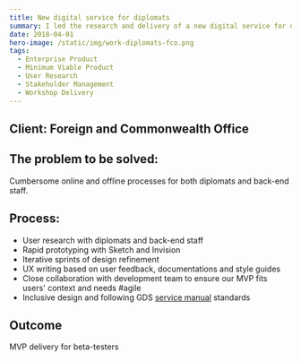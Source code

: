 ```yaml
---
title: New digital service for diplomats
summary: I led the research and delivery of a new digital service for diplomats.
date: 2018-04-01
hero-image: /static/img/work-diplomats-fco.png
tags:
  - Enterprise Product
  - Minimum Viable Product 
  - User Research
  - Stakeholder Management
  - Workshop Delivery
---
```


## Client: Foreign and Commonwealth Office

## The problem to be solved:
Cumbersome online and offline processes for both diplomats and back-end staff. 

## Process:
- User research with diplomats and back-end staff
- Rapid prototyping with Sketch and Invision
- Iterative sprints of design refinement
- UX writing based on user feedback, documentations and style guides
- Close collaboration with development team to ensure our MVP fits users' context and needs #agile
- Inclusive design and following GDS <a href="https://www.gov.uk/service-manual/design" target="_blank">service manual</a> standards

## Outcome
MVP delivery for beta-testers
